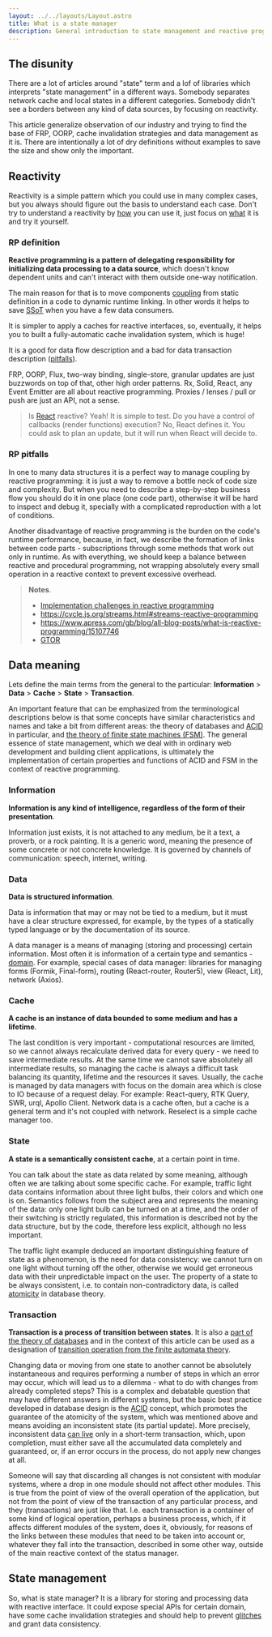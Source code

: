 ```yaml
---
layout: ../../layouts/Layout.astro
title: What is a state manager
description: General introduction to state management and reactive programming
---
```


## The disunity

There are a lot of articles around "state" term and a lof of libraries which interprets "state management" in a different ways. Somebody separates network cache and local states in a different categories. Somebody didn't see a borders between any kind of data sources, by focusing on reactivity.

This article generalize observation of our industry and trying to find the base of FRP, OORP, cache invalidation strategies and data management as it is. There are intentionally a lot of dry definitions without examples to save the size and show only the important.

## Reactivity

Reactivity is a simple pattern which you could use in many complex cases, but you always should figure out the basis to understand each case. Don't try to understand a reactivity by [how](https://github.com/kriskowal/gtor) you can use it, just focus on [what](#rp-definition) it is and try it yourself.

### RP definition

**Reactive programming is a pattern of delegating responsibility for initializing data processing to a data source**, which doesn't know dependent units and can't interact with them outside one-way notification.

The main reason for that is to move components [coupling](<https://en.wikipedia.org/wiki/Coupling_(computer_programming)>) from static definition in a code to dynamic runtime linking. In other words it helps to save [SSoT](https://en.wikipedia.org/wiki/Single_source_of_truth) when you have a few data consumers.

It is simpler to apply a caches for reactive interfaces, so, eventually, it helps you to built a fully-automatic cache invalidation system, which is huge!

It is a good for data flow description and a bad for data transaction description ([pitfalls](#rp-pitfalls)).

FRP, OORP, Flux, two-way binding, single-store, granular updates are just buzzwords on top of that, other high order patterns.
Rx, Solid, React, any Event Emitter are all about reactive programming.
Proxies / lenses / pull or push are just an API, not a sense.

> Is [React](https://reactjs.org) reactive? Yeah! It is simple to test. Do you have a control of callbacks (render functions) execution? No, React defines it. You could ask to plan an update, but it will run when React will decide to.

### RP pitfalls

In one to many data structures it is a perfect way to manage coupling by reactive programming: it is just a way to remove a bottle neck of code size and complexity. But when you need to describe a step-by-step business flow you should do it in one place (one code part), otherwise it will be hard to inspect and debug it, specially with a complicated reproduction with a lot of conditions.

Another disadvantage of reactive programming is the burden on the code's runtime performance, because, in fact, we describe the formation of links between code parts - subscriptions through some methods that work out only in runtime. As with everything, we should keep a balance between reactive and procedural programming, not wrapping absolutely every small operation in a reactive context to prevent excessive overhead.

> **Notes**.
>
> - [Implementation challenges in reactive programming](https://en.wikipedia.org/wiki/Reactive_programming#Implementation_techniques_and_challenges)
> - https://cycle.js.org/streams.html#streams-reactive-programming
> - https://www.apress.com/gb/blog/all-blog-posts/what-is-reactive-programming/15107746
> - [GTOR](https://github.com/kriskowal/gtor)

## Data meaning

Lets define the main terms from the general to the particular: **Information** > **Data** > **Cache** > **State** > **Transaction**.

An important feature that can be emphasized from the terminological descriptions below is that some concepts have similar characteristics and names and take a bit from different areas: the theory of databases and [ACID](https://ru.wikipedia.org/wiki/ACID) in particular, and [the theory of finite state machines (FSM)](https://en.wikipedia.org/wiki/Automata_theory). The general essence of state management, which we deal with in ordinary web development and building client applications, is ultimately the implementation of certain properties and functions of ACID and FSM in the context of reactive programming.

### Information

**Information is any kind of intelligence, regardless of the form of their presentation**.

Information just exists, it is not attached to any medium, be it a text, a proverb, or a rock painting. It is a generic word, meaning the presence of some concrete or not concrete knowledge. It is governed by channels of communication: speech, internet, writing.

### Data

**Data is structured information**.

Data is information that may or may not be tied to a medium, but it must have a clear structure expressed, for example, by the types of a statically typed language or by the documentation of its source.

A data manager is a means of managing (storing and processing) certain information. Most often it is information of a certain type and semantics - [domain](<https://en.wikipedia.org/wiki/Domain_(software_engineering)>). For example, special cases of data manager: libraries for managing forms (Formik, Final-form), routing (React-router, Router5), view (React, Lit), network (Axios).

### Cache

**A cache is an instance of data bounded to some medium and has a lifetime**.

The last condition is very important - computational resources are limited, so we cannot always recalculate derived data for every query - we need to save intermediate results. At the same time we cannot save absolutely all intermediate results, so managing the cache is always a difficult task balancing its quantity, lifetime and the resources it saves. Usually, the cache is managed by data managers with focus on the domain area which is close to IO because of a request delay. For example: React-query, RTK Query, SWR, urql, Apollo Client. Network data is a cache often, but a cache is a general term and it's not coupled with network. Reselect is a simple cache manager too.

### State

**A state is a semantically consistent cache**, at a certain point in time.

You can talk about the state as data related by some meaning, although often we are talking about some specific cache. For example, traffic light data contains information about three light bulbs, their colors and which one is on. Semantics follows from the subject area and represents the meaning of the data: only one light bulb can be turned on at a time, and the order of their switching is strictly regulated, this information is described not by the data structure, but by the code, therefore less explicit, although no less important.

The traffic light example deduced an important distinguishing feature of state as a phenomenon, is the need for data consistency: we cannot turn on one light without turning off the other, otherwise we would get erroneous data with their unpredictable impact on the user. The property of a state to be always consistent, i.e. to contain non-contradictory data, is called [atomicity](<https://en.wikipedia.org/wiki/Atomicity_(database_systems)>) in database theory.

### Transaction

**Transaction is a process of transition between states**. It is also a [part of the theory of databases](https://en.wikipedia.org/wiki/Database_transaction) and in the context of this article can be used as a designation of [transition operation from the finite automata theory](https://en.wikipedia.org/wiki/Transition_system).

Changing data or moving from one state to another cannot be absolutely instantaneous and requires performing a number of steps in which an error may occur, which will lead us to a dilemma - what to do with changes from already completed steps? This is a complex and debatable question that may have different answers in different systems, but the basic best practice developed in database design is the [ACID](https://en.wikipedia.org/wiki/ACID) concept, which promotes the guarantee of the atomicity of the system, which was mentioned above and means avoiding an inconsistent state (its partial update). More precisely, inconsistent data [can live](https://clojure.org/reference/transients) only in a short-term transaction, which, upon completion, must either save all the accumulated data completely and guaranteed, or, if an error occurs in the process, do not apply new changes at all.

Someone will say that discarding all changes is not consistent with modular systems, where a drop in one module should not affect other modules. This is true from the point of view of the overall operation of the application, but not from the point of view of the transaction of any particular process, and they (transactions) are just like that. I.e. each transaction is a container of some kind of logical operation, perhaps a business process, which, if it affects different modules of the system, does it, obviously, for reasons of the links between these modules that need to be taken into account or, whatever they fall into the transaction, described in some other way, outside of the main reactive context of the status manager.

## State management

So, what is state manager? It is a library for storing and processing data with reactive interface. It could expose special APIs for certain domain, have some cache invalidation strategies and should help to prevent [glitches](https://en.wikipedia.org/wiki/Reactive_programming#Glitches) and grant data consistency.
